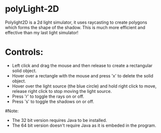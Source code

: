# polyLight-2D
Polylight2D is a 2d light simulator, it uses raycasting to create polygons which forms the shape of the shadow. This is much more efficient and effective than my last light simulator!

# Controls:
- Left click and drag the mouse and then release to create a rectangular solid object.
- Hover over a rectangle with the mouse and press 'x' to delete the solid object.
- Hover over the light source (the blue circle) and hold right click to move, release right click to stop moving the light source.
- Press 'r' to toggle the rays on or off.
- Press 's' to toggle the shadows on or off.


#Note:
- The 32 bit version requires Java to be installed.
- The 64 bit version doesn't require Java as it is embeded in the program.

